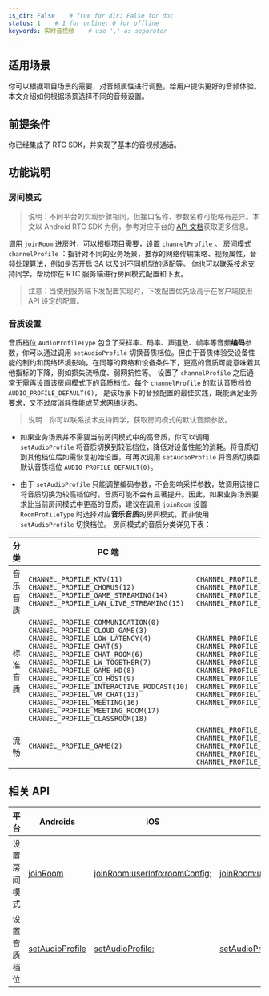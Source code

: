 ```yaml
---
is_dir: False    # True for dir; False for doc
status: 1    # 1 for online; 0 for offline
keywords: 实时音视频    # use ',' as separator
---
```


## 适用场景

你可以根据项目场景的需要，对音频属性进行调整，给用户提供更好的音频体验。本文介绍如何根据场景选择不同的音频设置。

## 前提条件

你已经集成了 RTC SDK，并实现了基本的音视频通话。

## 功能说明

### 房间模式

> 说明：不同平台的实现步骤相同，但接口名称、参数名称可能略有差异。本文以 Android RTC SDK 为例，参考对应平台的 [API 文档](81201.md#api)获取更多信息。

调用 `joinRoom` 进房时，可以根据项目需要，设置 `channelProfile` 。
房间模式 `channelProfile` ：指针对不同的业务场景，推荐的网络传输策略、视频属性，音频处理算法，例如是否开启 3A 以及对不同机型的适配等。
你也可以联系技术支持同学，帮助你在 RTC 服务端进行房间模式配置和下发。

> 注意：当使用服务端下发配置实现时，下发配置优先级高于在客户端使用 API 设定的配置。



### 音质设置

音质档位 `AudioProfileType` 包含了采样率、码率、声道数、帧率等音频**编码**参数，你可以通过调用 `setAudioProfile` 切换音质档位。但由于音质体验受设备性能的制约和网络环境影响，在同等的网络和设备条件下，更高的音质可能意味着其他指标的下降，例如损失流畅度、弱网抗性等。
设置了 `channelProfile` 之后通常无需再设置该房间模式下的音质档位。每个 `channelProfile` 的默认音质档位 `AUDIO_PROFILE_DEFAULT(0)`， 是该场景下的音频配置的最佳实践，既能满足业务要求，又不过度消耗性能或苛求网络状态。
> 说明：你可以联系技术支持同学，获取房间模式的默认音频参数。

- 如果业务场景并不需要当前房间模式中的高音质，你可以调用 `setAudioProfile` 将音质切换到较低档位，降低对设备性能的消耗。将音质切到其他档位后如需恢复初始设置，可再次调用 `setAudioProfile` 将音质切换回默认音质档位 `AUDIO_PROFILE_DEFAULT(0)`。

- 由于 `setAudioProfile` 只能调整编码参数，不会影响采样参数，故调用该接口将音质切换为较高档位时，音质可能不会有显著提升。因此，如果业务场景要求比当前房间模式中更高的音质，建议在调用 `joinRoom` 设置 `RoomProfileType` 时选择对应**音乐音质**的房间模式，而非使用 `setAudioProfile` 切换档位。
房间模式的音质分类详见下表：

| 分类 | PC 端 | 移动端 |
| --- | --- | --- |
| 音乐音质 | `CHANNEL_PROFILE_KTV(11)`  `CHANNEL_PROFILE_CHORUS(12)`  `CHANNEL_PROFILE_GAME_STREAMING(14)`  `CHANNEL_PROFILE_LAN_LIVE_STREAMING(15)` | `CHANNEL_PROFILE_KTV(11)`  `CHANNEL_PROFILE_CHORUS(12)`  `CHANNEL_PROFILE_GAME_STREAMING(14)`  `CHANNEL_PROFILE_LAN_LIVE_STREAMING(15)` |
| 标准音质 | `CHANNEL_PROFILE_COMMUNICATION(0)`  `CHANNEL_PROFILE_CLOUD_GAME(3)`  `CHANNEL_PROFILE_LOW_LATENCY(4)`  `CHANNEL_PROFILE_CHAT(5)`  `CHANNEL_PROFILE_CHAT_ROOM(6)`  `CHANNEL_PROFILE_LW_TOGETHER(7)`  `CHANNEL_PROFILE_GAME_HD(8)`  `CHANNEL_PROFILE_CO_HOST(9)`  `CHANNEL_PROFILE_INTERACTIVE_PODCAST(10)`  `CHANNEL_PROFIEL_VR_CHAT(13)`  `CHANNEL_PROFIEL_MEETING(16)`  `CHANNEL_PROFILE_MEETING_ROOM(17)`  `CHANNEL_PROFILE_CLASSROOM(18)` | `CHANNEL_PROFILE_CLOUD_GAME(3)`  `CHANNEL_PROFILE_LOW_LATENCY(4)`  `CHANNEL_PROFILE_CHAT_ROOM(6)`  `CHANNEL_PROFILE_LW_TOGETHER(7)`  `CHANNEL_PROFILE_GAME_HD(8)`  `CHANNEL_PROFILE_CO_HOST(9)`  `CHANNEL_PROFILE_INTERACTIVE_PODCAST(10)`  `CHANNEL_PROFIEL_VR_CHAT(13)`  `CHANNEL_PROFILE_MEETING_ROOM(17)` |
| 流畅 | `CHANNEL_PROFILE_GAME(2)` | `CHANNEL_PROFILE_COMMUNICATION(0)`  `CHANNEL_PROFILE_GAME(2)`  `CHANNEL_PROFILE_CHAT(5)`  `CHANNEL_PROFIEL_MEETING(16)`  `CHANNEL_PROFILE_CLASSROOM(18)` |

## 相关 API

|平台|Androids|iOS|Mac|Windows|Web|
|--|--|--|--|--|--|
|设置房间模式|[joinRoom](70080#joinroom)|[joinRoom:userInfo:roomConfig:](70086#ByteRTCRoom-joinroom-userinfo-roomconfig)|[joinRoom:userInfo:roomConfig:](70092#ByteRTCRoom-joinroom-userinfo-roomconfig)|[joinRoom](70095#IRTCRoom-joinroom)|[joinRoom](104478.md#joinroom)|
|设置音质档位|[setAudioProfile](70080#setaudioprofile)|[setAudioProfile:](70086#setaudioprofile)|[setAudioProfile:](70092#setaudioprofile)|[setAudioProfile](70095#setaudioprofile)|[setAudioProfile](104478.md#setaudioprofile)|
